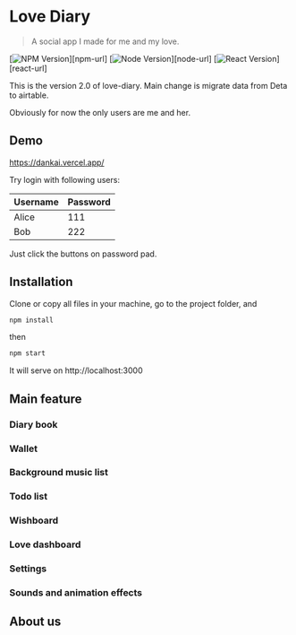 # Love Diary
> A social app I made for me and my love.

[![NPM Version][npm-image]][npm-url]
[![Node Version][node-image]][node-url]
[![React Version][react-image]][react-url]

This is the version 2.0 of love-diary. Main change is migrate data from Deta to airtable.

Obviously for now the only users are me and her.

## Demo

https://dankai.vercel.app/

Try login with following users:

| Username | Password |
| -------- | -------- |
| Alice    | 111      |
| Bob      | 222      |

Just click the buttons on password pad.

## Installation

Clone or copy all files in your machine, go to the project folder, and

```sh
npm install
```
then
```sh
npm start
```

It will serve on http://localhost:3000

## Main feature

### Diary book

### Wallet

### Background music list

### Todo list

### Wishboard

### Love dashboard

### Settings

### Sounds and animation effects

## About us






<!-- Markdown link & img dfn's -->

[npm-image]: https://img.shields.io/badge/npm-v8.5.0-orange
[node-image]: https://img.shields.io/badge/node-v16.14.2-green
[react-image]: https://img.shields.io/badge/react-v18.0.0-yellow

